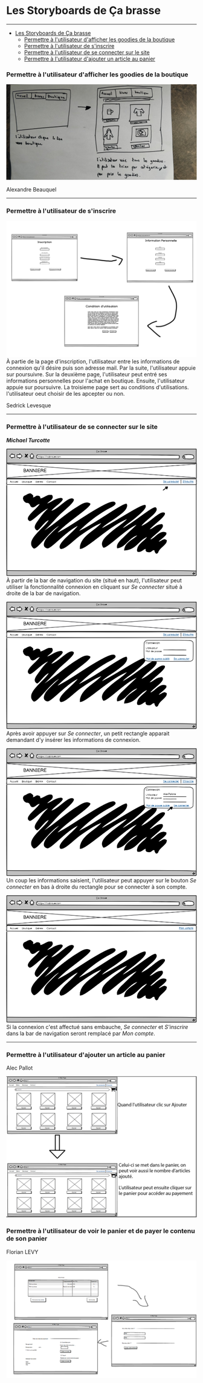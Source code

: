 # Les Storyboards de Ça brasse

---

<!-- MDTOC maxdepth:6 firsth1:1 numbering:0 flatten:0 bullets:1 updateOnSave:1 -->

- [Les Storyboards de Ça brasse](#les-storyboards-de-ça-brasse)
    - [Permettre à l'utilisateur d'afficher les goodies de la boutique](#permettre-à-lutilisateur-dafficher-les-goodies-de-la-boutique)
    - [Permettre à l'utilisateur de s'inscrire](#permettre-à-lutilisateur-de-sinscrire)
    - [Permettre à l'utilisateur de se connecter sur le site](#permettre-à-lutilisateur-de-se-connecter-sur-le-site)
    - [Permettre à l'utilisateur d'ajouter un article au panier](#permettre-à-lutilisateur-dajouter-un-article-au-panier)
<!-- /MDTOC -->

### Permettre à l'utilisateur d'afficher les goodies de la boutique
![alt text](images/storyboard-afficher-les-goodies.jpg "storyboard afficher les goodies")

Alexandre Beauquel

---

### Permettre à l'utilisateur de s'inscrire
![alt text](images/storyboard-inscription.png "storyboard de l'inscription")
À partie de la page d'inscription, l'utilisateur entre les informations de connexion qu'il désire puis son adresse mail. Par la suite, l'utilisateur appuie sur poursuivre.
Sur la deuxième page, l'utilisateur peut entré ses informations personnelles pour l'achat en boutique. Ensuite, l'utilisateur appuie sur poursuivre.
La troisieme page sert au conditions d'utilisations. l'utilisateur oeut choisir de les apcepter ou non.
  
Sedrick Levesque

---


### Permettre à l'utilisateur de se connecter sur le site
***Michael Turcotte***

![alt text](images/storyboard-connexion-etape-1.png "Étape 1 de la connection au site")
À partir de la bar de navigation du site (situé en haut), l'utilisateur peut utiliser la fonctionnalité connexion en cliquant sur *Se connecter* situé à droite de la bar de navigation.

![alt text](images/storyboard-connexion-etape-2.png "Étape 2 de la connection au site")
Après avoir appuyer sur *Se connecter*, un petit rectangle apparait demandant d'y insérer les informations de connexion.

![alt text](images/storyboard-connexion-etape-3.png "Étape 3 de la connection au site")
Un coup les informations saisient, l'utilisateur peut appuyer sur le bouton *Se connecter* en bas à droite du rectangle pour se connecter à son compte.

![alt text](images/storyboard-connexion-etape-4.png "Étape 4 de la connection au site")
Si la connexion c'est affectué sans embauche, *Se connecter* et *S'inscrire* dans la bar de navigation seront remplacé par *Mon compte*.

---

### Permettre à l'utilisateur d'ajouter un article au panier
Alec Pallot

![alt text](images/storyboard-ajout-dun-article.png "Storyboard de l'ajout d'un article dans le panier")

### Permettre à l'utilisateur de voir le panier et de payer le contenu de son panier 
Florian LEVY

![alt text](images/storyboard-paiement-panier.png "Storyboard de l'ajout d'un article dans le panier")



